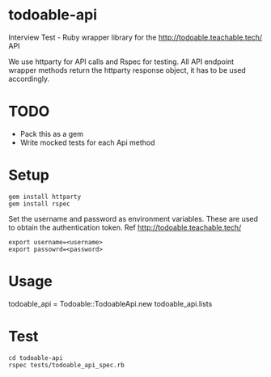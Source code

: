 # todoable-api
Interview Test - Ruby wrapper library for the http://todoable.teachable.tech/ API

We use httparty for API calls and Rspec for testing. All API endpoint wrapper methods return the httparty response object, it has to be used accordingly.

# TODO
* Pack this as a gem
* Write mocked tests for each Api method

# Setup 

```
gem install httparty
gem install rspec
```

Set the username and password as environment variables. These are used to obtain the authentication token. Ref http://todoable.teachable.tech/
``` 
export username=<username>
export passowrd=<password> 
```
  
# Usage
todoable_api = Todoable::TodoableApi.new
todoable_api.lists

# Test
```
cd todoable-api
rspec tests/todoable_api_spec.rb
```
